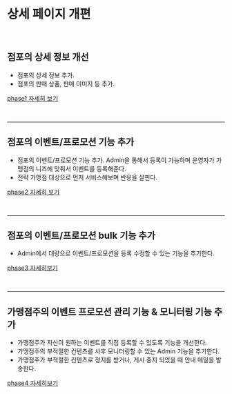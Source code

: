 # 상세 페이지 개편

<br>

## 점포의 상세 정보 개선

- 점포의 상세 정보 추가.
- 점포의 판매 상품, 판매 이미지 등 추가.

[phase1 자세히 보기](./2020/02.머천트맵_디테일페이지_개선.md) 

<br><hr>

## 점포의 이벤트/프로모션 기능 추가

- 점포의 이벤트/프로모션 기능 추가. Admin을 통해서 등록이 가능하며 운영자가 가맹점의 니즈에 맞춰서 이벤트를 등록해준다.
- 전략 가맹점 대상으로 먼저 서비스해보며 반응을 살핀다.

[phase2 자세히 보기](./2021/02.머천트맵_이벤트배너.md)

<br><hr>

## 점포의 이벤트/프로모션 bulk 기능 추가

- Admin에서 대량으로 이벤트/프로모션을 등록 수정할 수 있는 기능을 추가한다.

[phase3 자세히보기](./2022/02.머천트맵_이벤트배너_bulk.md)

<br><hr>

## 가맹점주의 이벤트 프로모션 관리 기능 & 모니터링 기능 추가

- 가맹점주가 자신이 원하는 이벤트를 직접 등록할 수 있도록 기능을 개선한다.
- 가맹점주의 부적절한 컨텐츠를 사후 모니터링할 수 있는 Admin 기능을 추가한다.
- 가맹점주가 부적절한 컨텐츠로 정지를 받거나, 게시 중지 되었을 때 안내 메일을 발송한다.

[phase4 자세히보기](./2021/09.머천트맵_이벤트배너_모니터링.md)
